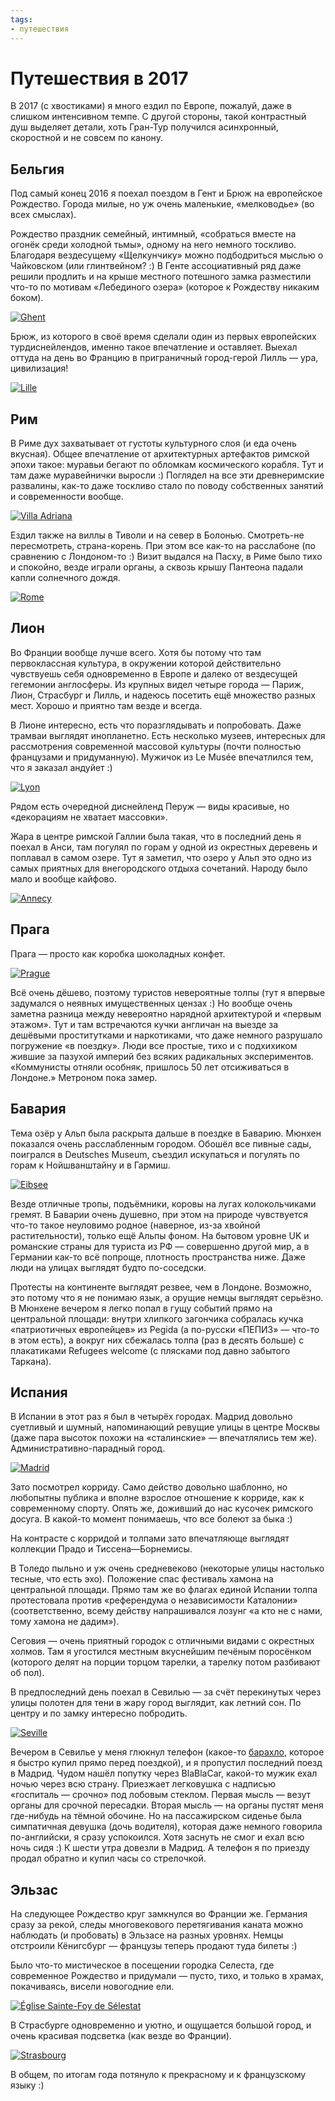 ```yaml
---
tags:
- путешествия
---
```


# Путешествия в 2017

В 2017 (с хвостиками) я много ездил по Европе, пожалуй, даже в слишком
интенсивном темпе. С другой стороны, такой контрастный душ выделяет
детали, хоть Гран-Тур получился асинхронный, скоростной и не совсем по
канону.

## Бельгия

Под самый конец 2016 я поехал поездом в Гент и Брюж на европейское
Рождество. Города милые, но уж очень маленькие, «мелководье» (во всех
смыслах).

Рождество праздник семейный, интимный, «собраться вместе на огонёк
среди холодной тьмы», одному на него немного тоскливо. Благодаря
вездесущему «Щелкунчику» можно подбодриться мыслью о Чайковском (или
глинтвейном? :) В Генте ассоциативный ряд даже решили продлить и на
крыше местного потешного замка разместили что-то по мотивам
«Лебединого озера» (которое к Рождеству никаким боком).

<a
href="https://www.flickr.com/photos/nothingpersonal/32108067465/in/album-72157677065488191/"
title="Ghent"><img
src="https://farm1.staticflickr.com/611/32108067465_fa030d1ddd.jpg"
alt="Ghent"/></a>

Брюж, из которого в своё время сделали один из первых европейских
турдиснейлендов, именно такое впечатление и оставляет. Выехал оттуда
на день во Францию в приграничный город-герой Лилль — ура,
цивилизация!

<a
href="https://www.flickr.com/photos/nothingpersonal/31297938043/in/album-72157677065488191/"
title="Lille"><img
src="https://farm1.staticflickr.com/727/31297938043_f71bb1ceee.jpg"
alt="Lille"/></a>

## Рим

В Риме дух захватывает от густоты культурного слоя (и еда очень
вкусная). Общее впечатление от архитектурных артефактов римской эпохи
такое: муравьи бегают по обломкам космического корабля. Тут и там даже
муравейнички выросли :) Поглядел на все эти древнеримские развалины,
как-то даже тоскливо стало по поводу собственных занятий и
современности вообще.

<a
href="https://www.flickr.com/photos/nothingpersonal/34885214330/in/album-72157682726456701/"
title="Villa Adriana"><img
src="https://farm5.staticflickr.com/4271/34885214330_7f97c6b6b7.jpg"
alt="Villa Adriana"/></a>

Ездил также на виллы в Тиволи и на север в Болонью. Смотреть-не
пересмотреть, страна-корень. При этом все как-то на расслабоне (по
сравнению с Лондоном-то :) Визит выдался на Пасху, в Риме было тихо и
спокойно, везде играли органы, а сквозь крышу Пантеона падали капли
солнечного дождя.

<a
href="https://www.flickr.com/photos/nothingpersonal/34885356710/in/album-72157682726456701/"
title="Rome"><img
src="https://farm5.staticflickr.com/4256/34885356710_2ebe3c6145.jpg"
alt="Rome" /></a>

## Лион

Во Франции вообще лучше всего. Хотя бы потому что там первоклассная
культура, в окружении которой действительно чувствуешь себя
одновременно в Европе и далеко от вездесущей гегемонии англосферы. Из
крупных видел четыре города — Париж, Лион, Страсбург и Лилль, и
надеюсь посетить ещё множество разных мест. Хорошо и приятно там везде
и всегда.

В Лионе интересно, есть что поразглядывать и попробовать. Даже трамваи
выглядят инопланетно. Есть несколько музеев, интересных для
рассмотрения современной массовой культуры (почти полностью французами
и придуманную). Мужичок из Le Musée впечатлился тем, что я заказал
андуйет :)

<a
href="https://www.flickr.com/photos/nothingpersonal/35487155636/in/album-72157683102772421/"
title="Lyon"><img
src="https://farm5.staticflickr.com/4255/35487155636_1148d2a5f3.jpg"
alt="Lyon"/></a>

Рядом есть очередной диснейленд Перуж — виды красивые, но «декорациям
не хватает массовки».

Жара в центре римской Галлии была такая, что в последний день я поехал
в Анси, там погулял по горам у одной из окрестных деревень и поплавал
в самом озере. Тут я заметил, что озеро у Альп это одно из самых
приятных для внегородского отдыха сочетаний. Народу было мало и вообще
кайфово.

<a
href="https://www.flickr.com/photos/nothingpersonal/35140494860/in/album-72157683102772421/"
title="Annecy"><img
src="https://farm5.staticflickr.com/4236/35140494860_42b183665d.jpg"
alt="Annecy"/></a>

## Прага

Прага — просто как коробка шоколадных конфет.

<a
href="https://www.flickr.com/photos/nothingpersonal/35220648704/in/album-72157683802430824/"
title="Prague"><img
src="https://farm5.staticflickr.com/4320/35220648704_2086d852fa.jpg"
alt="Prague" /></a>

Всё очень дёшево, поэтому туристов невероятные толпы (тут я впервые
задумался о неявных имущественных цензах :) Но вообще очень заметна
разница между невероятно нарядной архитектурой и «первым этажом». Тут
и там встречаются кучки англичан на выезде за дешёвыми проститутками и
наркотиками, что даже немного разрушало погружение «в поездку». Люди
все простые, тихо и с подхихиком жившие за пазухой империй без всяких
радикальных экспериментов. «Коммунисты отняли особняк, пришлось 50 лет
отсиживаться в Лондоне.» Метроном пока замер.

## Бавария

Тема озёр у Альп была раскрыта дальше в поездке в Баварию. Мюнхен
показался очень расслабленным городом. Обошёл все пивные сады,
поигрался в Deutsches Museum, съездил искупаться и погулять по горам к
Нойшванштайну и в Гармиш.

<a
href="https://www.flickr.com/photos/nothingpersonal/36931383831/in/datetaken/"
title="Eibsee"><img
src="https://farm5.staticflickr.com/4438/36931383831_758d06b212.jpg"
alt="Eibsee"/></a>

Везде отличные тропы, подъёмники, коровы на лугах колокольчиками
гремят. В Баварии очень душевно, при этом на природе чувствуется
что-то такое неуловимо родное (наверное, из-за хвойной
растительности), только ещё Альпы фоном. На бытовом уровне UK и
романские страны для туриста из РФ — совершенно другой мир, а в
Германии как-то всё попроще, плотность пространства ниже. Даже люди на
улицах выглядят будто по-соседски.

Протесты на континенте выглядят резвее, чем в Лондоне. Возможно, это
потому что я не понимаю язык, а орущие немцы выглядят серьёзно. В
Мюнхене вечером я легко попал в гущу событий прямо на центральной
площади: внутри хлипкого загончика собралась кучка «патриотичных
европейцев» из Pegida (а по-русски «ПЕПИЗ» — что-то в этом есть), а
вокруг них сбежалась толпа (раз в десять больше) с плакатиками
Refugees welcome (с плясками под давно забытого Таркана).

## Испания

В Испании в этот раз я был в четырёх городах. Мадрид довольно
суетливый и шумный, напоминающий ревущие улицы в центре Москвы (даже
пара высоток похожи на «сталинские» — впечатлялись тем же).
Административно-парадный город.

<a
href="https://www.flickr.com/photos/nothingpersonal/37907646154/in/album-72157689600958234/"
title="Madrid"><img
src="https://farm5.staticflickr.com/4556/37907646154_7d2ce14775.jpg"
alt="Madrid"/></a>

Зато посмотрел корриду. Само действо довольно шаблонно, но любопытны
публика и вполне взрослое отношение к корриде, как к современному
спорту. Опять же, доживший до нас кусочек римского досуга. В какой-то
момент понимаешь, что все болеют за быка :)

На контрасте с корридой и толпами зато впечатляюще выглядят коллекции
Прадо и Тиссена—Борнемисы.

В Толедо пыльно и уж очень средневеково (некоторые улицы настолько
тесные, что есть эхо). Положение спас фестиваль хамона на центральной
площади. Прямо там же во флагах единой Испании толпа протестовала
против «референдума о независимости Каталонии» (соответственно, всему
действу напрашивался лозунг «а кто не с нами, тому хамона не дадим»).

Сеговия — очень приятный городок с отличными видами с окрестных
холмов. Там я угостился местным вкуснейшим печёным поросёнком
(которого делят на порции торцом тарелки, а тарелку потом разбивают об
пол).

В предпоследний день поехал в Севилью — за счёт перекинутых через
улицы полотен для тени в жару город выглядит, как летний сон. По
центру и по замку интересно побродить.

<a
href="https://www.flickr.com/photos/nothingpersonal/26848893779/in/album-72157689600958234/"
title="Seville"><img
src="https://farm5.staticflickr.com/4565/26848893779_4a1b807685.jpg"
alt="Seville"/></a>

Вечером в Севилье у меня глюкнул телефон (какое-то [барахло][],
которое я быстро купил прямо перед поездкой), и я пропустил последний
поезд в Мадрид. Чудом нашёл попутку через BlaBlaCar, какой-то мужик
ехал ночью через всю страну. Приезжает легковушка с надписью
«госпиталь — срочно» под лобовым стеклом. Первая мысль — везут органы
для срочной пересадки. Вторая мысль — на органы пустят меня где-нибудь
на тёмной обочине. Но на пассажирском сиденье была симпатичная девушка
(дочь водителя), которая даже немного говорила по-английски, я сразу
успокоился. Хотя заснуть не смог и ехал всю ночь сидя :) К шести утра
довезли в Мадрид. А телефон я по приезду продал обратно и купил часы
со стрелочкой.

## Эльзас

На следующее Рождество круг замкнулся во Франции же. Германия сразу за
рекой, следы многовекового перетягивания каната можно наблюдать (и
пробовать) в Эльзасе на разных уровнях. Немцы отстроили Кёнигсбург —
французы теперь продают туда билеты :)


Было что-то мистическое в посещении городка Селеста, где современное
Рождество и придумали — пусто, тихо, и только в храмах, покачиваясь,
висели новогодние ели.

<a
href="https://www.flickr.com/photos/nothingpersonal/39644029652/in/album-72157664646475578/"
title="Église Sainte-Foy de Sélestat"><img
src="https://farm5.staticflickr.com/4607/39644029652_235d3075d5.jpg"
alt="Église Sainte-Foy de Sélestat" /></a>

В Страсбурге одновременно и уютно, и ощущается большой город, и очень
красивая подсветка (как везде во Франции).

<a
href="https://www.flickr.com/photos/nothingpersonal/24806273757/in/album-72157664646475578/"
title="Strasbourg"><img
src="https://farm5.staticflickr.com/4704/24806273757_30b5db1f84.jpg"
alt="Strasbourg"/></a>

В общем, по итогам года потянуло к прекрасному и к французскому языку :)

[барахло]: http://dzhus.org/posts/2017-09-27-rip-yotaphone-2.html
